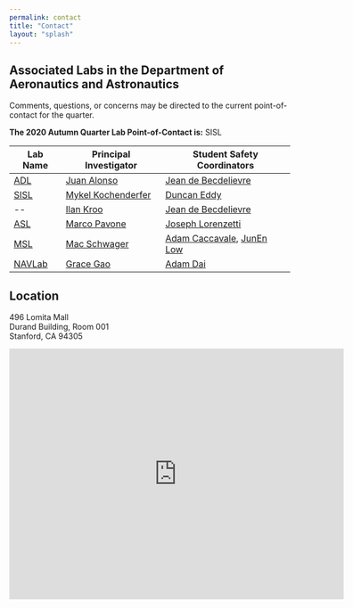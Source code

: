 ```yaml
---
permalink: contact
title: "Contact"
layout: "splash"
---
```


## Associated Labs in the Department of Aeronautics and Astronautics

Comments, questions, or concerns may be directed to the current point-of-contact for the quarter. 

**The 2020 Autumn Quarter Lab Point-of-Contact is:** SISL

| Lab Name | Principal Investigator | Student Safety Coordinators|
| --- |------------------------| ------------------------|
| [ADL](http://adl.stanford.edu/) | [Juan Alonso ](http://adl.stanford.edu/people/jjalonso.html) | [Jean de Becdelievre](mailto:jeandb@stanford.edu) |
| [SISL](http://web.stanford.edu/group/sisl/cgi-bin/wordpress/) | [Mykel Kochenderfer](http://mykel.kochenderfer.com/) | [Duncan Eddy](mailto:deddy@stanford.edu) |
| -- | [Ilan Kroo](https://profiles.stanford.edu/ilan-kroo) | [Jean de Becdelievre](mailto:jeandb@stanford.edu) |
| [ASL](https://asl.stanford.edu/) | [Marco Pavone](http://web.stanford.edu/~pavone/) | [Joseph Lorenzetti](https://asl.stanford.edu/people/joseph-lorenzetti/) |
| [MSL](https://msl.stanford.edu/) | [Mac Schwager](https://web.stanford.edu/~schwager/) | [Adam Caccavale](https://msl.stanford.edu/people/adam-caccavale), [JunEn Low](https://msl.stanford.edu/people/junenlow) |
| [NAVLab](https://navlab.stanford.edu/) | [Grace Gao](https://aa.stanford.edu/person/grace-gao) | [Adam Dai](mailto:addai@stanford.edu) |

## Location
496 Lomita Mall  
Durand Building, Room 001  
Stanford, CA 94305

<iframe src="https://www.google.com/maps/embed?pb=!1m18!1m12!1m3!1d2351.808908792266!2d-122.17444530933123!3d37.42680348524618!2m3!1f0!2f0!3f0!3m2!1i1024!2i768!4f13.1!3m3!1m2!1s0x808fbb2aa1a2e6c7%3A0x150c778bd3b558cf!2sDurand+Building%2C+496+Lomita+Mall%2C+Stanford%2C+CA+94305!5e0!3m2!1sen!2sus!4v1535132433064" width="600" height="450" frameborder="0" style="border:0" allowfullscreen></iframe>
